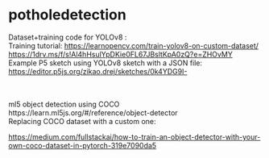# potholedetection

Dataset+training code for YOLOv8 :
<br>
Training tutorial: https://learnopencv.com/train-yolov8-on-custom-dataset/
<br>
https://1drv.ms/f/s!Al4hHsulYpDKie0FL67JBsltKpA0zQ?e=ZHOvMY
<br>
Example P5 sketch using YOLOv8 sketch with a JSON file:
<br>
https://editor.p5js.org/zikao.drej/sketches/0k4YDG9I-


<br>
<br>
ml5 object detection using COCO
<br>
https://learn.ml5js.org/#/reference/object-detector
<br>
Replacing COCO dataset with a custom one:
<br>

https://medium.com/fullstackai/how-to-train-an-object-detector-with-your-own-coco-dataset-in-pytorch-319e7090da5
